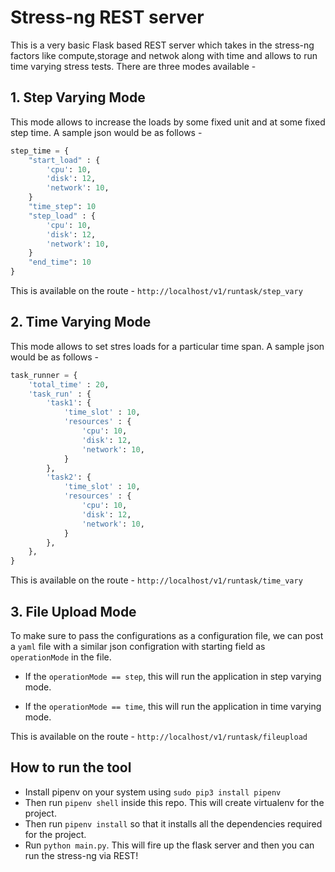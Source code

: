 # Stress-ng REST server
This is a very basic Flask based REST server which takes in the stress-ng factors like compute,storage and netwok along with time and allows to run time varying stress tests. There are three modes available -

## 1. Step Varying Mode
This mode allows to increase the loads by some fixed unit and at some fixed step time. A sample json would be as follows - 
```python
step_time = {
    "start_load" : {
        'cpu': 10,
        'disk': 12,
        'network': 10,
    }
    "time_step": 10
    "step_load" : {
        'cpu': 10,
        'disk': 12,
        'network': 10, 
    }
    "end_time": 10
} 
```
This is available on the route - `http://localhost/v1/runtask/step_vary`

## 2. Time Varying Mode
This mode allows to set stres loads for a particular time span. A sample json would be as follows -
```python
task_runner = {
    'total_time' : 20,
    'task_run' : {
        'task1': {
            'time_slot' : 10,
            'resources' : {
                'cpu': 10,
                'disk': 12,
                'network': 10,
            }
        },
        'task2': {
            'time_slot' : 10,
            'resources' : {
                'cpu': 10,
                'disk': 12,
                'network': 10,
            }
        },
    },
}
```
This is available on the route - `http://localhost/v1/runtask/time_vary`

## 3. File Upload Mode
To make sure to pass the configurations as a configuration file, we can post a `yaml` file with a similar json configration with starting field as `operationMode` in the file.

- If the `operationMode == step`, this will run the application in step varying mode.

- If the `operationMode == time`, this will run the application in time varying mode.

This is available on the route - `http://localhost/v1/runtask/fileupload`

## How to run the tool
- Install pipenv on your system using `sudo pip3 install pipenv`
- Then run `pipenv shell` inside this repo. This will create virtualenv for the project.
- Then run `pipenv install` so that it installs all the dependencies required for the project.
- Run `python main.py`. This will fire up the flask server and then you can run the stress-ng via REST!